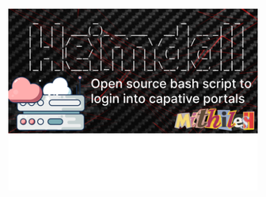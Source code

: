 ![title-pic](https://github.com/kingsmen732/heimdall/blob/main/demo.png)
![title-pic](https://github.com/kingsmen732/heimdall/blob/main/Logo.png)

